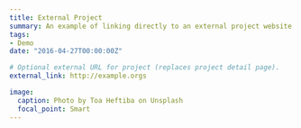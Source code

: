 ```yaml
---
title: External Project
summary: An example of linking directly to an external project website using `external_link`.
tags:
- Demo
date: "2016-04-27T00:00:00Z"

# Optional external URL for project (replaces project detail page).
external_link: http://example.orgs

image:
  caption: Photo by Toa Heftiba on Unsplash
  focal_point: Smart
---
```

